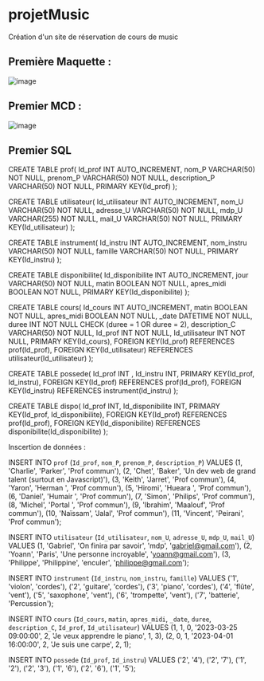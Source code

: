 # projetMusic
Création d'un site de réservation de cours de music

## Première Maquette :

![image](https://user-images.githubusercontent.com/82157014/206127800-bcda31d2-5794-4725-a68f-44ab0f41b996.png)

## Premier MCD :

  ![image](https://user-images.githubusercontent.com/82157014/206128912-7b1f4d49-dd7c-4b6a-b516-af567dae6ec8.png)
  
## Premier SQL
CREATE TABLE prof(
   Id_prof INT AUTO_INCREMENT,
   nom_P VARCHAR(50) NOT NULL,
   prenom_P VARCHAR(50) NOT NULL,
   description_P VARCHAR(50) NOT NULL,
   PRIMARY KEY(Id_prof)
);

CREATE TABLE utilisateur(
   Id_utilisateur INT AUTO_INCREMENT,
   nom_U VARCHAR(50) NOT NULL,
   adresse_U VARCHAR(50) NOT NULL,
   mdp_U VARCHAR(255) NOT NULL,
   mail_U VARCHAR(50) NOT NULL,
   PRIMARY KEY(Id_utilisateur)
);

CREATE TABLE instrument(
   Id_instru INT AUTO_INCREMENT,
   nom_instru VARCHAR(50) NOT NULL,
   famille VARCHAR(50) NOT NULL,
   PRIMARY KEY(Id_instru)
);

CREATE TABLE disponibilite(
   Id_disponibilite INT AUTO_INCREMENT,
   jour VARCHAR(50) NOT NULL,
   matin BOOLEAN NOT NULL,
   apres_midi BOOLEAN NOT NULL,
   PRIMARY KEY(Id_disponibilite)
);

CREATE TABLE cours(
   Id_cours INT AUTO_INCREMENT,
   matin BOOLEAN NOT NULL,
   apres_midi BOOLEAN NOT NULL,
   _date DATETIME NOT NULL,
   duree INT NOT NULL CHECK (duree = 1 OR duree = 2),
   description_C VARCHAR(50) NOT NULL,
   Id_prof INT NOT NULL,
   Id_utilisateur INT NOT NULL,
   PRIMARY KEY(Id_cours),
   FOREIGN KEY(Id_prof) REFERENCES prof(Id_prof),
   FOREIGN KEY(Id_utilisateur) REFERENCES utilisateur(Id_utilisateur)
);

CREATE TABLE possede(
   Id_prof INT ,
   Id_instru INT,
   PRIMARY KEY(Id_prof, Id_instru),
   FOREIGN KEY(Id_prof) REFERENCES prof(Id_prof),
   FOREIGN KEY(Id_instru) REFERENCES instrument(Id_instru)
);

CREATE TABLE dispo(
   Id_prof INT,
   Id_disponibilite INT,
   PRIMARY KEY(Id_prof, Id_disponibilite),
   FOREIGN KEY(Id_prof) REFERENCES prof(Id_prof),
   FOREIGN KEY(Id_disponibilite) REFERENCES disponibilite(Id_disponibilite)
);

Inscertion de données :

INSERT INTO `prof` (`Id_prof`, `nom_P`, `prenom_P`, `description_P`) VALUES
(1, 'Charlie', 'Parker', 'Prof commun'),
(2, 'Chet', 'Baker', 'Un dev web de grand talent (surtout en Javascript)'),
(3, 'Keith', 'Jarret', 'Prof commun'),
(4, 'Yaron', 'Herman ', 'Prof commun'),
(5, 'Hiromi', 'Hueara ', 'Prof commun'),
(6, 'Daniel', 'Humair ', 'Prof commun'),
(7, 'Simon', 'Philips', 'Prof commun'),
(8, 'Michel', 'Portal ', 'Prof commun'),
(9, 'Ibrahim', 'Maalouf', 'Prof commun'),
(10, 'Naïssam', 'Jalal', 'Prof commun'),
(11, 'Vincent', 'Peirani', 'Prof commun');

INSERT INTO `utilisateur` (`Id_utilisateur`, `nom_U`, `adresse_U`, `mdp_U`, `mail_U`) VALUES
(1, 'Gabriel', 'On finira par savoir', 'mdp', 'gabriel@gmail.com'),
(2, 'Yoann', 'Paris', 'Une personne incroyable', 'yoann@gmail.com'),
(3, 'Philippe', 'Philippine', 'enculer', 'philippe@gmail.com');

INSERT INTO `instrument` (`Id_instru`, `nom_instru`, `famille`) VALUES ('1', 'violon', 'cordes'), ('2', 'guitare', 'cordes'), ('3', 'piano', 'cordes'), ('4', 'flûte', 'vent'), ('5', 'saxophone', 'vent'), ('6', 'trompette', 'vent'), ('7', 'batterie', 'Percussion');

INSERT INTO `cours` (`Id_cours`, `matin`, `apres_midi`, `_date`, `duree`, `description_C`, `Id_prof`, `Id_utilisateur`) VALUES
(1, 1, 0, '2023-03-25 09:00:00', 2, 'Je veux apprendre le piano', 1, 3),
(2, 0, 1, '2023-04-01 16:00:00', 2, 'Je suis une carpe', 2, 1); 

INSERT INTO `possede` (`Id_prof`, `Id_instru`) VALUES ('2', '4'), ('2', '7'), ('1', '2'), ('2', '3'), ('1', '6'), ('2', '6'), ('1', '5');
